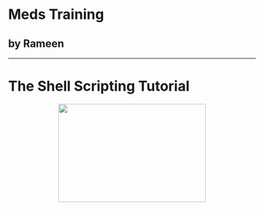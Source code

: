 # Meds Training
## by Rameen 
---
# The Shell Scripting Tutorial
<p align="center">
  <img src="https://devopscube.com/content/images/size/w2000/format/webp/2025/03/shell-scripting-linux-1.png" 
       style="width:300px; height:200px; object-fit:cover;"/>
</p>
